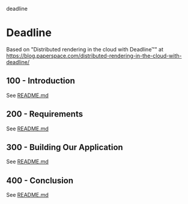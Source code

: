 deadline
# Deadline

Based on "Distributed rendering in the cloud with Deadline™" at https://blog.paperspace.com/distributed-rendering-in-the-cloud-with-deadline/

## 100 - Introduction

See [README.md](./100/README.md)

## 200 - Requirements

See [README.md](./200/README.md)

## 300 - Building Our Application

See [README.md](./300/README.md)

## 400 - Conclusion

See [README.md](./400/README.md)
